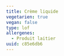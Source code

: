 ```yaml
---
title: Crème liquide
vegetarien: true
vegan: false
type: lof
allergenes:
  - Produit laitier
uuid: c85e6db6
---
```


